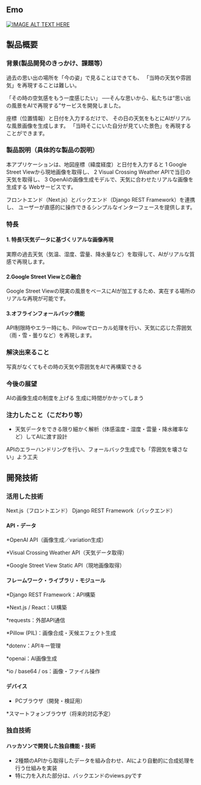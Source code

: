 ## Emo

[![IMAGE ALT TEXT HERE](https://jphacks.com/wp-content/uploads/2025/05/JPHACKS2025_ogp.jpg)](https://www.youtube.com/watch?v=lA9EluZugD8)

## 製品概要
### 背景(製品開発のきっかけ、課題等）
過去の思い出の場所を「今の姿」で見ることはできても、
「当時の天気や雰囲気」を再現することは難しい。

「その時の空気感をもう一度感じたい」
──そんな思いから、私たちは“思い出の風景をAIで再現する”サービスを開発しました。

座標（位置情報）と日付を入力するだけで、
その日の天気をもとにAIがリアルな風景画像を生成します。
「当時そこにいた自分が見ていた景色」を再現することができます。
### 製品説明（具体的な製品の説明）
本アプリケーションは、地図座標（緯度経度）と日付を入力すると
1️ Google Street Viewから現地画像を取得し、
2️ Visual Crossing Weather APIで当日の天気を取得し、
3️ OpenAIの画像生成モデルで、天気に合わせたリアルな画像を生成する
Webサービスです。

フロントエンド（Next.js）とバックエンド（Django REST Framework）を連携し、
ユーザーが直感的に操作できるシンプルなインターフェースを提供します。
### 特長
#### 1. 特長1天気データに基づくリアルな画像再現

実際の過去天気（気温、湿度、雲量、降水量など）を取得して、AIがリアルな質感で再現します。
#### 2.Google Street Viewとの融合

Google Street Viewの現実の風景をベースにAIが加工するため、実在する場所のリアルな再現が可能です。
#### 3.オフラインフォールバック機能

API制限時やエラー時にも、Pillowでローカル処理を行い、天気に応じた雰囲気（雨・雪・曇りなど）を再現します。

### 解決出来ること
写真がなくてもその時の天気や雰囲気をAIで再構築できる
### 今後の展望
AIの画像生成の制度を上げる
生成に時間がかかってしまう
### 注力したこと（こだわり等）
* 天気データをできる限り細かく解析（体感温度・湿度・雲量・降水確率など）してAIに渡す設計

APIのエラーハンドリングを行い、フォールバック生成でも「雰囲気を壊さない」よう工夫

 

## 開発技術
### 活用した技術
Next.js（フロントエンド）
Django REST Framework（バックエンド）
#### API・データ
*OpenAI API（画像生成／variation生成）

*Visual Crossing Weather API（天気データ取得）

*Google Street View Static API（現地画像取得）

#### フレームワーク・ライブラリ・モジュール
*Django REST Framework：API構築

*Next.js / React：UI構築

*requests：外部API通信

*Pillow (PIL)：画像合成・天候エフェクト生成

*dotenv：APIキー管理

*openai：AI画像生成

*io / base64 / os：画像・ファイル操作 

#### デバイス
* PCブラウザ（開発・検証用）

*スマートフォンブラウザ（将来的対応予定）
 

### 独自技術
#### ハッカソンで開発した独自機能・技術
* 2種類のAPIから取得したデータを組み合わせ、AIにより自動的に合成処理を行う仕組みを実装
* 特に力を入れた部分は、バックエンドのviews.pyです

